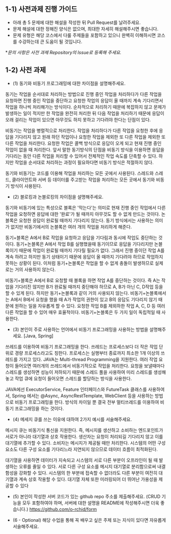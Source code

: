 ## 1-1) 사전과제 진행 가이드

- 아래 총 5 문제에 대한 해설을 작성한 뒤 Pull Request를 날려주세요.
- 문제 해설에 대한 정해진 양식은 없으며, 최대한 자세히 해설해주시면 좋습니다.
- 문제 유형은 해당 코스에서 다룰 주제들을 포함하고 있으니 완벽히 이해하시면 코스를 수강하는데 큰 도움이 될 것입니다.

**문의 사항은 사전 과제 Repository의 Issue로 등록해 주세요.*
  


## 1-2) 사전 과제

- (1) 동기와 비동기 프로그래밍에 대한 차이점을 설명해주세요.

동기는 작업을 순서대로 처리하는 방법으로 진행 중인 작업을 처리하다가 다른 작업을 요청하면 진행 중인 작업을 중단하고 요청한 작업의 응답이 올 때까지 계속 기다리면서 작업을 하나씩 처리해가는 방식이다. 순차적으로 처리하기 때문에 복잡하지 않고 문제가 발생하는 일이 적지만 한 작업을 완전히 처리한 뒤 다음 작업을 처리하기 때문에 응답이 오래 걸리는 작업이 있으면 아무것도 하지 못하고 기다려야 한다는 단점이 있다.

비동기는 작업을 병렬적으로 처리한다. 작업을 처리하다가 다른 작업을 요청한 후에 응답을 기다리지 않고 원래 하던 작업이나 요청한 작업을 제외한 또 다른 작업을 제외한 또 다른 작업을 처리한다. 요청한 작업은 콜백 방식으로 응답이 오게 되고 현재 진행 중인 작업이 없을 때 처리한다. 앞서 말한 동기방식의 단점을 비동기 방식을 이용하면 응답을 기다리는 동안 다른 작업을 처리할 수 있어서 전체적인 작업 속도를 단축할 수 있다. 하지만 작업을 순서대로 처리하는 과정이 필요하다면 비동기 방식은 적절하지 않다.

동기와 비동기는 코드를 이용해 작업을 처리하는 모든 곳에서 사용된다. 스레드와 스레드, 클라이언트와 서버 등 데이터를 주고받는 작업을 처리하는 모든 곳에서 동기와 비동기 방식이 사용된다. 

- (2) 블로킹과 논블로킹의 차이점을 설명해주세요.

동기와 비동기에 있는 특성으로 블록은 '막는다'는 의미로 현재 진행 중인 작업에서 다른 작업을 요청하면 응답에 대한 '완료'가 될 때까지 아무것도 할 수 없게 만드는 것이다. 논블록은 요청한 응답이 완료될 때까지 기다리지 않는다. 동기 방식에서는 사용하는 의미가 없지만 비동기에서의 논블록은 여러 개의 작업을 처리하게 해준다.

동기+블록은 A에서 B로 작업을 요청하고 응답을 기다림과 동시에 작업도 중단하는 것이다. 동기+논블록은 A에서 작업 B를 실행했을때 동기이므로 응답을 기다리지만 논블록이기 때문에 작업이 완료될 때까지 기다릴 필요가 없다. 그래서 진행 중이던 작업 A를 계속 하려고 하지만 동기 상태이기 때문에 응답이 올 때까지 기다려야 하므로 작업하지 못하는 상황이 된다. 이처럼 동기+논블록은 작업을 할 수 없게 충돌이 발생하므로 실제로는 거의 사용하지 않는다.

비동기+블록은 A에서 B로 요청할 때 블록을 하면 작업 A를 중단하는 것이다. 즉 A는 작업을 기다리진 않지만 B가 완료될 때까지 중단해야 하므로 A, B가 아닌 C, D작업 등을 할 수 있게 된다. 하지만 동기+논블록과 같이 거의 사용되지 않는다. 비동기+논블록에서는 A에서 B에서 요청을 했을 때 A가 작업의 권한이 있고 B의 응답도 기다리지 않기 때문에 원하는 일을 자유롭게 할 수 있다. 요청한 작업 B를 제외하한 작업 A, C, D 등 여러 다른 작업을 할 수 있어 매우 효율적이다. 비동기+논블록은 두 가지 일이 독립적일 때 사용한다.

- (3) 본인이 주로 사용하는 언어에서 비동기 프로그래밍을 사용하는 방법을 설명해주세요.
[Java, Spring]

쓰레드를 이용하여 비동기 프로그래밍을 한다. 쓰레드는 프로세스보다 더 작은 작업 단위로 경량 프로세스라고도 칭한다. 프로세스는 실행부터 종료까지 최소한 1개 이상의 쓰레드를 가지고 있다. JAVA는 Multi-thread Programming을 지원한다. 여러 작업 요청이 들어오면 여러개의 쓰레드에서 비동기적으로 작업을 처리한다.
요청을 보낼때마다 스레드를 생성하면 성능이 저하되기 때문에 스레드 풀을 사용하여 미리 스레드를 생성해놓고 작업 큐에 요청이 들어오면 스레드를 할당하는 방식을 사용한다.

JAVA에선 ExecutorService, Feature 인터페이스와 FutureTask 클래스를 사용하여서, Spring 에서는 @Async, AsyncRestTemplate, WebClient 등을 사용하는 방법으로 비동기 프로그래밍을 한다. 방식의 차이일 뿐 결국 전부 멀티쓰레드를 이용하여 비동기 프로그래밍을 하는 것이다.


- (4) 메세지 큐를 쓰는 이유에 대하여 2가지 예시를 서술해주세요.

메시지 큐는 비동기식 통신을 지원한다. 즉, 메시지를 생산하고 소비하는 엔드포인트가 서로가 아니라 대기열과 상호 작용한다. 생산자는 요청이 처리되길 기다리지 않고 이를 대기열에 추가할 수 있다. 소비자는 메시지가 제공될 때만 처리한다. 시스템의 어떤 구성 요소도 다른 구성 요소를 기다리느라 지연되지 않으므로 데이터 흐름이 최적화된다.

대기열을 사용하면 데이터가 지속되고 시스템의 서로 다른 부분이 오프라인이 될 때 발생하는 오류를 줄일 수 있다. 서로 다른 구성 요소를 메시지 대기열로 분리함으로써 내결함성을 강화할 수 있다. 시스템의 한 부분에 접속할 수 없더라도 다른 부분이 여전히 대기열과 계속 상호 작용할 수 있다. 대기열 자체 또한 미러링되어 더 뛰어난 가용성을 제공할 수 있다


- (5) 본인이 작성한 서버 코드가 있는 github repo 주소를 제출해주세요. (CRUD 기능을 모두 포함하여야 하며, 서버에 대한 설명을 README에 작성해주시면 더욱 좋습니다.) 
https://github.com/o-rchid/form

- (6 - Optional) 해당 수업을 통해 꼭 배우고 싶은 주제 또는 지식이 있다면 자유롭게 서술해주세요.
